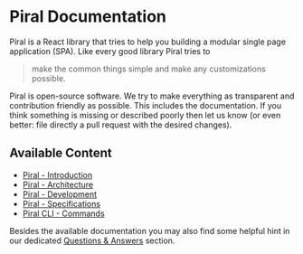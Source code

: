 # Piral Documentation

Piral is a React library that tries to help you building a modular single page application (SPA). Like every good library Piral tries to

> make the common things simple and make any customizations possible.

Piral is open-source software. We try to make everything as transparent and contribution friendly as possible. This includes the documentation. If you think something is missing or described poorly then let us know (or even better: file directly a pull request with the desired changes).

## Available Content

- [Piral - Introduction](./introduction.md)
- [Piral - Architecture](./architecture.md)
- [Piral - Development](./development.md)
- [Piral - Specifications](./specs/README.md)
- [Piral CLI - Commands](./commands/README.md)

Besides the available documentation you may also find some helpful hint in our dedicated [Questions & Answers](./questions/README.md) section.
